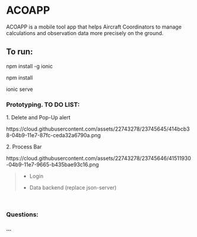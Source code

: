 <h1>ACOAPP</h1>

<p>ACOAPP is a mobile tool app that helps Aircraft Coordinators to manage calculations and observation data more precisely on the ground.</p>

<h2>To run:</h2>
<p>npm install -g ionic</p>
<p>npm install</p>

<p>ionic serve</p>


<h3>Prototyping. TO DO LIST:</h3>
<p> 1. Delete and Pop-Up alert </p>
https://cloud.githubusercontent.com/assets/22743278/23745645/414bcb38-04b9-11e7-87fc-ceda32a6790a.png


<p> 2. Process Bar </p>
https://cloud.githubusercontent.com/assets/22743278/23745646/41511930-04b9-11e7-9665-b435bae93c16.png

<br>

<blockquote>
  <ul>
  <li>
    <p>Login</p>
  </li>
  <li>
    <p>Data backend (replace json-server)</p>
  </li>  
  </ul>    
</blockquote>
<br>
<h3>Questions:</h3>
<h4>...</h4>
<blockquote>
  <ul>
  </ul>    
</blockquote>
